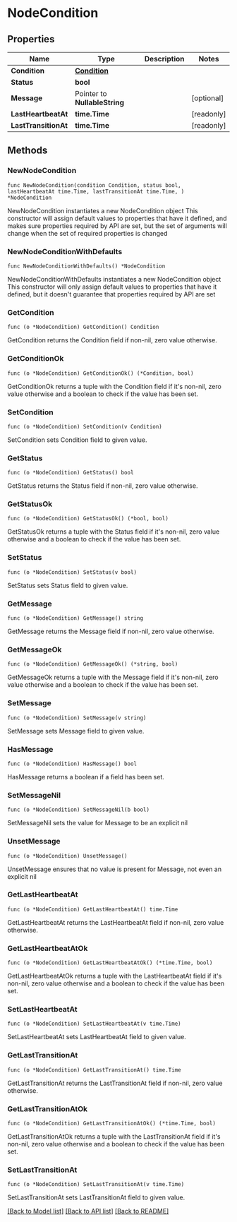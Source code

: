 # NodeCondition

## Properties

Name | Type | Description | Notes
------------ | ------------- | ------------- | -------------
**Condition** | [**Condition**](Condition.md) |  | 
**Status** | **bool** |  | 
**Message** | Pointer to **NullableString** |  | [optional] 
**LastHeartbeatAt** | **time.Time** |  | [readonly] 
**LastTransitionAt** | **time.Time** |  | [readonly] 

## Methods

### NewNodeCondition

`func NewNodeCondition(condition Condition, status bool, lastHeartbeatAt time.Time, lastTransitionAt time.Time, ) *NodeCondition`

NewNodeCondition instantiates a new NodeCondition object
This constructor will assign default values to properties that have it defined,
and makes sure properties required by API are set, but the set of arguments
will change when the set of required properties is changed

### NewNodeConditionWithDefaults

`func NewNodeConditionWithDefaults() *NodeCondition`

NewNodeConditionWithDefaults instantiates a new NodeCondition object
This constructor will only assign default values to properties that have it defined,
but it doesn't guarantee that properties required by API are set

### GetCondition

`func (o *NodeCondition) GetCondition() Condition`

GetCondition returns the Condition field if non-nil, zero value otherwise.

### GetConditionOk

`func (o *NodeCondition) GetConditionOk() (*Condition, bool)`

GetConditionOk returns a tuple with the Condition field if it's non-nil, zero value otherwise
and a boolean to check if the value has been set.

### SetCondition

`func (o *NodeCondition) SetCondition(v Condition)`

SetCondition sets Condition field to given value.


### GetStatus

`func (o *NodeCondition) GetStatus() bool`

GetStatus returns the Status field if non-nil, zero value otherwise.

### GetStatusOk

`func (o *NodeCondition) GetStatusOk() (*bool, bool)`

GetStatusOk returns a tuple with the Status field if it's non-nil, zero value otherwise
and a boolean to check if the value has been set.

### SetStatus

`func (o *NodeCondition) SetStatus(v bool)`

SetStatus sets Status field to given value.


### GetMessage

`func (o *NodeCondition) GetMessage() string`

GetMessage returns the Message field if non-nil, zero value otherwise.

### GetMessageOk

`func (o *NodeCondition) GetMessageOk() (*string, bool)`

GetMessageOk returns a tuple with the Message field if it's non-nil, zero value otherwise
and a boolean to check if the value has been set.

### SetMessage

`func (o *NodeCondition) SetMessage(v string)`

SetMessage sets Message field to given value.

### HasMessage

`func (o *NodeCondition) HasMessage() bool`

HasMessage returns a boolean if a field has been set.

### SetMessageNil

`func (o *NodeCondition) SetMessageNil(b bool)`

 SetMessageNil sets the value for Message to be an explicit nil

### UnsetMessage
`func (o *NodeCondition) UnsetMessage()`

UnsetMessage ensures that no value is present for Message, not even an explicit nil
### GetLastHeartbeatAt

`func (o *NodeCondition) GetLastHeartbeatAt() time.Time`

GetLastHeartbeatAt returns the LastHeartbeatAt field if non-nil, zero value otherwise.

### GetLastHeartbeatAtOk

`func (o *NodeCondition) GetLastHeartbeatAtOk() (*time.Time, bool)`

GetLastHeartbeatAtOk returns a tuple with the LastHeartbeatAt field if it's non-nil, zero value otherwise
and a boolean to check if the value has been set.

### SetLastHeartbeatAt

`func (o *NodeCondition) SetLastHeartbeatAt(v time.Time)`

SetLastHeartbeatAt sets LastHeartbeatAt field to given value.


### GetLastTransitionAt

`func (o *NodeCondition) GetLastTransitionAt() time.Time`

GetLastTransitionAt returns the LastTransitionAt field if non-nil, zero value otherwise.

### GetLastTransitionAtOk

`func (o *NodeCondition) GetLastTransitionAtOk() (*time.Time, bool)`

GetLastTransitionAtOk returns a tuple with the LastTransitionAt field if it's non-nil, zero value otherwise
and a boolean to check if the value has been set.

### SetLastTransitionAt

`func (o *NodeCondition) SetLastTransitionAt(v time.Time)`

SetLastTransitionAt sets LastTransitionAt field to given value.



[[Back to Model list]](../README.md#documentation-for-models) [[Back to API list]](../README.md#documentation-for-api-endpoints) [[Back to README]](../README.md)


